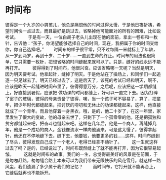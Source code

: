 # 时间布



彼得是一个九岁的小男孩儿，他总是痛恨他的时间过得太慢，于是他日夜祈祷，希望时间快一点过去，而且最好是跳过去，省略掉他可能面对的所有的困难，比如说考试。 
　　于是有一天，一位白胡子老头儿出现在他的面前，拿出一卷布和一枚针，告诉他：“孩子，你渴望能够选择自己的时间，现在，我把属于你的时间交给你，你自己选择吧。” 
　　时间布的样子很平常，只不过每隔一米就标上了年龄，从一岁到两岁，再到十岁、二十岁……一直到生命的终止。时间布的用法也很简单，它只需要一枚针，把想省略的时间缝起来就可以了。只是，缝好的线永远不能再打开。 
　　彼得得到了时间布，他很兴奋。应该省略哪一天呢？当然是明天，因为明天要考试。他拿起针，缝掉了明天。于是他站在了操场上，和同学们一起追逐一只足球去了。明天已经过去了，这是后天了，该死的考试已经和明天，啊不，应该是昨天一起缝进时间布里了。彼得得意万分，之后呢，应该把这一学期都缝上，好直接到暑假，应该把 做功课的时间都缝上，好可以一直完下去。因为打碎了窗子的玻璃，彼得的母亲责备了彼得，噢，当一个孩子可不容易了，算了，把童年，把少年时代都缝起来，把讨厌的唠叨和无休止的功课都缝起来，这样，他直接就成了一个青年。而且他穿着一身黑衣，哦，是的，他二十岁了，在这一年里，家里发生了很大的变故，他的母亲去世了，只剩下了一个孤零零的他。还是把孤独和贫穷都缝起来吧，把奋斗也缝起来吧。这样在几年后，他是一个商人。再缝掉几年，他是一个成功的商人，金钱像流水一样向他涌来。可是这太慢了，彼得拿起针，他还在不停地缝下去，缝下去，他要钱，他要更多的钱……这样，时间布缝到了尽头，彼得发现自己成了一个老人，老得已经拿不动针了。 
　　这一生就这样过去了吗？是的，已经说过了，时间布既然缝上了就不能再打开，因为它很容易起皱。 
　　这就是时间布的故事。我们的一生，总觉得最美好的风景是在前面，于是匆匆赶路，匆匆缝合路上本来可以为我们带来无限快乐的风花雪月。就这样一路风尘，我们遗漏了多少属于我们的记忆？ 
　　而时间布，它打开就不能再合上，它缝后就再也不能拆开。 

 